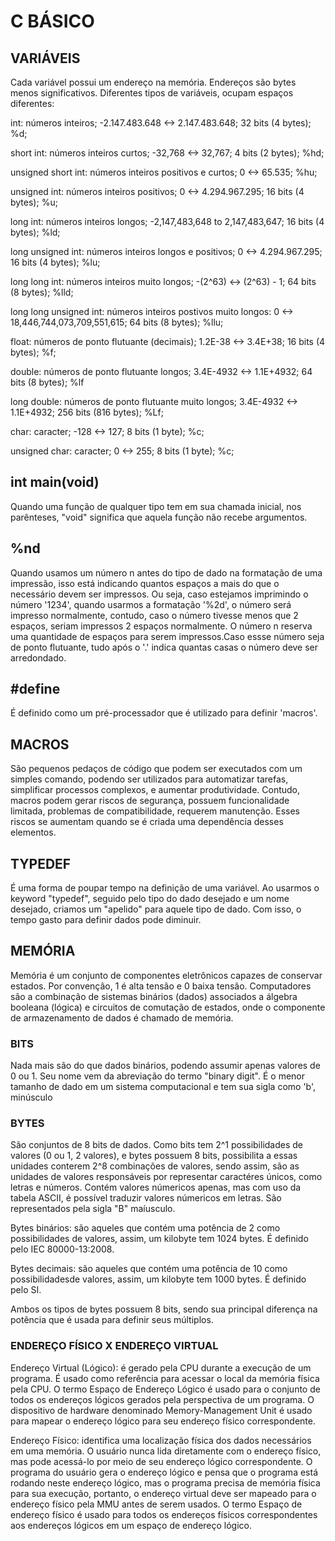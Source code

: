 # C BÁSICO

## VARIÁVEIS

Cada variável possui um endereço na memória. Endereços são bytes menos significativos. Diferentes tipos de variáveis, ocupam espaços diferentes:

int: números inteiros; -2.147.483.648 <-> 2.147.483.648; 32 bits (4 bytes); %d;

short int: números inteiros curtos; -32,768 <-> 32,767; 4 bits (2 bytes); %hd;

unsigned short int: números inteiros positivos e curtos; 0 <-> 65.535; %hu;

unsigned int: números inteiros positivos; 0 <-> 4.294.967.295; 16 bits (4 bytes); %u;

long int: números inteiros longos; -2,147,483,648 to 2,147,483,647; 16 bits (4 bytes); %ld;

long unsigned int: números inteiros longos e positivos; 0 <-> 4.294.967.295; 16 bits (4 bytes); %lu;

long long int: números inteiros muito longos; -(2^63) <-> (2^63) - 1; 64 bits (8 bytes); %lld;

long long unsigned int: números inteiros postivos muito longos: 0 <-> 18,446,744,073,709,551,615; 64 bits (8 bytes); %llu;

float: números de ponto flutuante (decimais); 1.2E-38 <-> 3.4E+38; 16 bits (4 bytes); %f;

double: números de ponto flutuante longos; 3.4E-4932 <-> 1.1E+4932;  64 bits (8 bytes); %lf

long double: números de ponto flutuante muito longos; 3.4E-4932 <-> 1.1E+4932;  256 bits (816 bytes); %Lf;

char: caracter; -128 <-> 127; 8 bits (1 byte); %c;

unsigned char: caracter; 0 <-> 255; 8 bits (1 byte); %c;

## int main(void)

Quando uma função de qualquer tipo tem em sua chamada inicial, nos parênteses, "void" significa que aquela função não recebe argumentos.

## %nd

Quando usamos um número n antes do tipo de dado na formatação de uma impressão, isso está indicando quantos espaços a mais do que o necessário devem ser impressos. Ou seja, caso estejamos imprimindo o número '1234', quando usarmos a formatação '%2d', o número será impresso normalmente, contudo, caso o número tivesse menos que 2 espaços, seriam impressos 2 espaços normalmente. O número n reserva uma quantidade de espaços para serem impressos.Caso essse número seja de ponto flutuante, tudo após o '.' indica quantas casas o número deve ser arredondado.

## \#define

É definido como um pré-processador que é utilizado para definir 'macros'.

## MACROS

São pequenos pedaços de código que podem ser executados com um simples comando, podendo ser utilizados para automatizar tarefas, simplificar processos complexos, e aumentar produtividade. Contudo, macros podem gerar riscos de segurança, possuem funcionalidade limitada, problemas de compatibilidade, requerem manutenção. Esses riscos se aumentam quando se é criada uma dependência desses elementos.

## TYPEDEF

É uma forma de poupar tempo na definição de uma variável. Ao usarmos o keyword "typedef", seguido pelo tipo do dado desejado e um nome desejado, criamos um "apelido" para aquele tipo de dado. Com isso, o tempo gasto para definir dados pode diminuir.

## MEMÓRIA

Memória é um conjunto de componentes eletrônicos capazes de conservar estados. Por convenção, 1 é alta tensão e 0 baixa tensão. Computadores são a combinação de sistemas binários (dados) associados a álgebra booleana (lógica) e circuitos de comutação de estados, onde o componente de armazenamento de dados é chamado de memória.

### BITS

Nada mais são do que dados binários, podendo assumir apenas valores de 0 ou 1. Seu nome vem da abreviação do termo "binary digit". É o menor tamanho de dado em um sistema computacional e tem sua sigla como 'b', minúsculo

### BYTES

São conjuntos de 8 bits de dados. Como bits tem 2^1 possibilidades de valores (0 ou 1, 2 valores), e bytes possuem 8 bits, possibilita a essas unidades conterem 2^8 combinações de valores, sendo assim, são as unidades de valores responsáveis por representar caractéres únicos, como letras e números. Contém valores númericos apenas, mas com uso da tabela ASCII, é possível traduzir valores númericos em letras. São representados pela sigla "B" maíusculo.

Bytes binários: são aqueles que contém uma potência de 2 como possibilidades de valores, assim, um kilobyte tem 1024 bytes. É definido pelo IEC 80000-13:2008.

Bytes decimais: são aqueles que contém uma potência de 10 como possibilidadesde valores, assim, um kilobyte tem 1000 bytes. É definido pelo SI.

Ambos os tipos de bytes possuem 8 bits, sendo sua principal diferença na potência que é usada para definir seus múltiplos.

### ENDEREÇO FÍSICO X ENDEREÇO VIRTUAL

Endereço Virtual (Lógico): é gerado pela CPU durante a execução de um programa. É usado como referência para acessar o local da memória física pela CPU. O termo Espaço de Endereço Lógico é usado para o conjunto de todos os endereços lógicos gerados pela perspectiva de um programa. O dispositivo de hardware denominado Memory-Management Unit é usado para mapear o endereço lógico para seu endereço físico correspondente.

Endereço Físico: identifica uma localização física dos dados necessários em uma memória. O usuário nunca lida diretamente com o endereço físico, mas pode acessá-lo por meio de seu endereço lógico correspondente. O programa do usuário gera o endereço lógico e pensa que o programa está rodando neste endereço lógico, mas o programa precisa de memória física para sua execução, portanto, o endereço virtual deve ser mapeado para o endereço físico pela MMU antes de serem usados. O termo Espaço de endereço físico é usado para todos os endereços físicos correspondentes aos endereços lógicos em um espaço de endereço lógico.